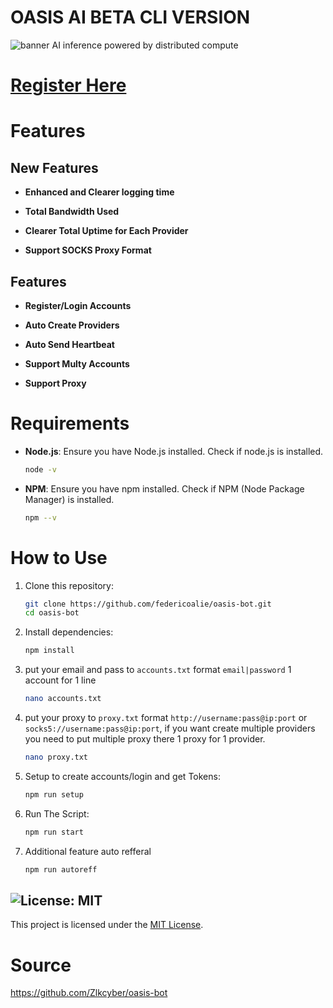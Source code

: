 # OASIS AI BETA CLI VERSION

![banner](image-1.png)
AI inference powered by distributed compute

# [Register Here](https://r.oasis.ai/fra1156)


# Features

## New Features
- **Enhanced and Clearer logging time** 

- **Total Bandwidth Used**

- **Clearer Total Uptime for Each Provider**

- **Support SOCKS Proxy Format**

## Features

- **Register/Login Accounts**

- **Auto Create Providers**

- **Auto Send Heartbeat**

- **Support Multy Accounts**

- **Support Proxy**

# Requirements

- **Node.js**: Ensure you have Node.js installed.
  Check if node.js is installed.
     ```bash
     node -v
     ```

- **NPM**: Ensure you have npm installed.
  Check if NPM (Node Package Manager) is installed.
     ```bash
     npm --v
     ```
     
# How to Use

1. Clone this repository:

   ```bash
   git clone https://github.com/federicoalie/oasis-bot.git
   cd oasis-bot
   ```

2. Install dependencies:

   ```bash
   npm install
   ```

3. put your email and pass to `accounts.txt` format `email|password` 1 account for 1 line

   ```bash
   nano accounts.txt
   ```

4. put your proxy to `proxy.txt` format `http://username:pass@ip:port` or `socks5://username:pass@ip:port`, if you want create multiple providers you need to put multiple proxy there 1 proxy for 1 provider.

   ```bash
   nano proxy.txt
   ```

5. Setup to create accounts/login and get Tokens:

   ```bash
   npm run setup
   ```

6. Run The Script:

   ```bash
   npm run start
   ```

7. Additional feature auto refferal
   ```bash
   npm run autoreff
   ```

## ![License: MIT](https://img.shields.io/badge/License-MIT-yellow.svg)

This project is licensed under the [MIT License](LICENSE).

# Source
https://github.com/Zlkcyber/oasis-bot
